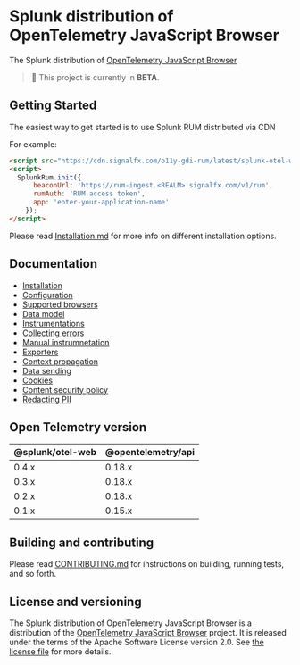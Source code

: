 # Splunk distribution of OpenTelemetry JavaScript Browser

The Splunk distribution of [OpenTelemetry JavaScript
Browser](https://github.com/open-telemetry/opentelemetry-js)

> :construction: This project is currently in **BETA**.

## Getting Started

The easiest way to get started is to use Splunk RUM distributed via CDN

For example:

```html
<script src="https://cdn.signalfx.com/o11y-gdi-rum/latest/splunk-otel-web.js" crossorigin="anonymous"></script>
<script>
  SplunkRum.init({
      beaconUrl: 'https://rum-ingest.<REALM>.signalfx.com/v1/rum',
      rumAuth: 'RUM access token',
      app: 'enter-your-application-name'
    });
</script>
```

Please read [Installation.md](./docs/Installation.md) for more info on different installation options.


## Documentation

* [Installation](./docs/Installation.md)
* [Configuration](./docs/Configuration.md)
* [Supported browsers](./docs/SupportedBrowsers.md)
* [Data model](./docs/DataModel.md)
* [Instrumentations](./docs/Instrumentations.md)
* [Collecting errors](./docs/Errors.md)
* [Manual instrumnetation](./docs/ManualInstrumentation.md)
* [Exporters](./docs/Exporters.md)
* [Context propagation](./docs/ContextPropagation.md)
* [Data sending](./docs/DataSending.md)
* [Cookies](./docs/Cookies.md)
* [Content security policy](./docs/ContentSecurityPolicy.md)
* [Redacting PII](./docs/PII.md)

## Open Telemetry version

| @splunk/otel-web | @opentelemetry/api |
|------------------|--------------------|
| 0.4.x | 0.18.x |
| 0.3.x | 0.18.x |
| 0.2.x | 0.18.x |
| 0.1.x | 0.15.x |

## Building and contributing

Please read [CONTRIBUTING.md](./docs/CONTRIBUTING.md) for instructions on building, running tests, and so forth.

## License and versioning

The Splunk distribution of OpenTelemetry JavaScript Browser is a distribution
of the [OpenTelemetry JavaScript
Browser](https://github.com/open-telemetry/opentelemetry-js) project. It is
released under the terms of the Apache Software License version 2.0. See [the
license file](./LICENSE) for more details.
